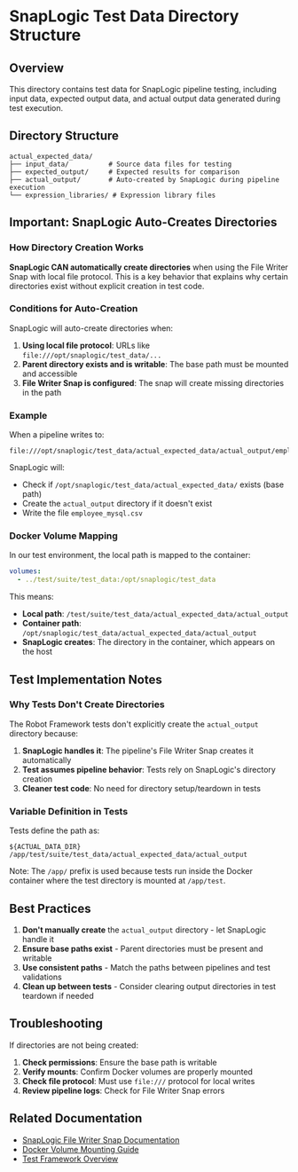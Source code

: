 # SnapLogic Test Data Directory Structure

## Overview
This directory contains test data for SnapLogic pipeline testing, including input data, expected output data, and actual output data generated during test execution.

## Directory Structure
```
actual_expected_data/
├── input_data/          # Source data files for testing
├── expected_output/     # Expected results for comparison
├── actual_output/       # Auto-created by SnapLogic during pipeline execution
└── expression_libraries/ # Expression library files
```

## Important: SnapLogic Auto-Creates Directories

### How Directory Creation Works

**SnapLogic CAN automatically create directories** when using the File Writer Snap with local file protocol. This is a key behavior that explains why certain directories exist without explicit creation in test code.

### Conditions for Auto-Creation

SnapLogic will auto-create directories when:

1. **Using local file protocol**: URLs like `file:///opt/snaplogic/test_data/...`
2. **Parent directory exists and is writable**: The base path must be mounted and accessible
3. **File Writer Snap is configured**: The snap will create missing directories in the path

### Example

When a pipeline writes to:
```
file:///opt/snaplogic/test_data/actual_expected_data/actual_output/employee_mysql.csv
```

SnapLogic will:
- Check if `/opt/snaplogic/test_data/actual_expected_data/` exists (base path)
- Create the `actual_output` directory if it doesn't exist
- Write the file `employee_mysql.csv`

### Docker Volume Mapping

In our test environment, the local path is mapped to the container:
```yaml
volumes:
  - ../test/suite/test_data:/opt/snaplogic/test_data
```

This means:
- **Local path**: `/test/suite/test_data/actual_expected_data/actual_output`
- **Container path**: `/opt/snaplogic/test_data/actual_expected_data/actual_output`
- **SnapLogic creates**: The directory in the container, which appears on the host

## Test Implementation Notes

### Why Tests Don't Create Directories

The Robot Framework tests don't explicitly create the `actual_output` directory because:

1. **SnapLogic handles it**: The pipeline's File Writer Snap creates it automatically
2. **Test assumes pipeline behavior**: Tests rely on SnapLogic's directory creation
3. **Cleaner test code**: No need for directory setup/teardown in tests

### Variable Definition in Tests

Tests define the path as:
```robot
${ACTUAL_DATA_DIR}  /app/test/suite/test_data/actual_expected_data/actual_output
```

Note: The `/app/` prefix is used because tests run inside the Docker container where the test directory is mounted at `/app/test`.

## Best Practices

1. **Don't manually create** the `actual_output` directory - let SnapLogic handle it
2. **Ensure base paths exist** - Parent directories must be present and writable
3. **Use consistent paths** - Match the paths between pipelines and test validations
4. **Clean up between tests** - Consider clearing output directories in test teardown if needed

## Troubleshooting

If directories are not being created:

1. **Check permissions**: Ensure the base path is writable
2. **Verify mounts**: Confirm Docker volumes are properly mounted
3. **Check file protocol**: Must use `file:///` protocol for local writes
4. **Review pipeline logs**: Check for File Writer Snap errors

## Related Documentation

- [SnapLogic File Writer Snap Documentation](https://docs-snaplogic.atlassian.net/wiki/spaces/SD/pages/1438814/File+Writer)
- [Docker Volume Mounting Guide](../../../../../../../docker/README.md)
- [Test Framework Overview](../../../README.md)
